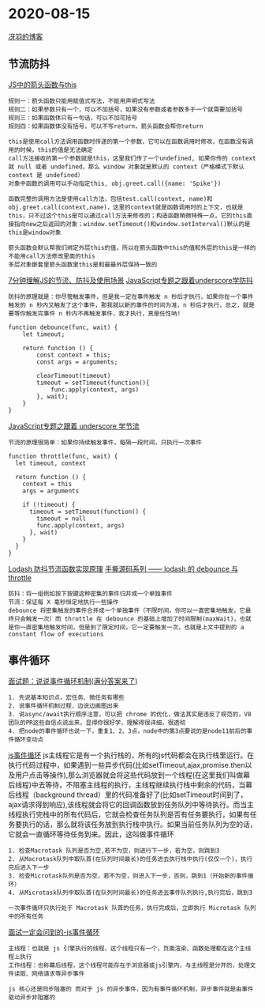 # 2020-08-15
[冴羽的博客](https://github.com/mqyqingfeng/Blog)

## 节流防抖
[JS中的箭头函数与this](https://juejin.im/post/6844903573428371464) 
```
规则一：箭头函数只能用赋值式写法，不能用声明式写法
规则二：如果参数只有一个，可以不加括号，如果没有参数或者参数多于一个就需要加括号
规则三：如果函数体只有一句话，可以不加花括号
规则四：如果函数体没有括号，可以不写return，箭头函数会帮你return
```
```
this是使用call方法调用函数时传递的第一个参数，它可以在函数调用时修改，在函数没有调用的时候，this的值是无法确定
call方法接收的第一个参数就是this，这里我们传了一个undefined, 如果你传的 context 就 null 或者 undefined，那么 window 对象就是默认的 context（严格模式下默认 context 是 undefined）
对象中函数的调用可以手动指定this, obj.greet.call({name: 'Spike'}) 

函数完整的调用方法是使用call方法，包括test.call(context, name)和obj.greet.call(context,name)，这里的context就是函数调用时的上下文，也就是this，只不过这个this是可以通过call方法来修改的；构造函数稍微特殊一点，它的this直接指向new之后返回的对象；window.setTimeout()和window.setInterval()默认的是this是window对象
```
```
箭头函数会默认帮我们绑定外层this的值，所以在箭头函数中this的值和外层的this是一样的
不能用call方法修改里面的this
多层对象嵌套里箭头函数里this是和最最外层保持一致的
```

[7分钟理解JS的节流、防抖及使用场景](https://juejin.im/post/6844903669389885453) 
[JavaScript专题之跟着underscore学防抖 ](https://github.com/mqyqingfeng/Blog/issues/22)
```
防抖的原理就是：你尽管触发事件，但是我一定在事件触发 n 秒后才执行，如果你在一个事件触发的 n 秒内又触发了这个事件，那我就以新的事件的时间为准，n 秒后才执行，总之，就是要等你触发完事件 n 秒内不再触发事件，我才执行，真是任性呐!

function debounce(func, wait) {
    let timeout;

    return function () {
        const context = this;
        const args = arguments;

        clearTimeout(timeout)
        timeout = setTimeout(function(){
            func.apply(context, args)
        }, wait);
    }
}
```
[JavaScript专题之跟着 underscore 学节流](https://github.com/mqyqingfeng/Blog/issues/26)
```
节流的原理很简单：如果你持续触发事件，每隔一段时间，只执行一次事件

function throttle(func, wait) {
  let timeout, context

  return function () {
    context = this
    args = arguments

    if (!timeout) {
      timeout = setTimeout(function() {
        timeout = null
        func.apply(context, args)
      }, wait)
    }
  }
}
```
[Lodash 防抖节流函数实现原理](https://juejin.im/post/6844903879017021454)
[手撕源码系列 —— lodash 的 debounce 与 throttle](https://juejin.im/post/6844903990639984654)
```
防抖：将一组例如按下按键这种密集的事件归并成一个单独事件
节流：保证每 X 毫秒恒定地执行一些操作
debounce 将密集触发的事件合并成一个单独事件（不限时间，你可以一直密集地触发，它最终只会触发一次）而 throttle 在 debounce 的基础上增加了时间限制(maxWait)，也就是你一直密集地触发时间，但是到了限定时间，它一定要触发一次，也就是上文中提到的 a constant flow of executions
```

## 事件循环
[面试题：说说事件循环机制(满分答案来了)](https://mp.weixin.qq.com/s/QgfE5Km1xiEkQqADMLmj-Q)
```
1. 先说基本知识点，宏任务、微任务有哪些  
2. 说事件循环机制过程，边说边画图出来  
3. 说async/await执行顺序注意，可以把 chrome 的优化，做法其实是违反了规范的，V8 团队的PR这些自信点说出来，显得你很好学，理解得很详细，很透彻  
4. 把node的事件循环也说一下，重复1、2、3点，node中的第3点要说的是node11前后的事件循环变动点  
```
[js事件循环](https://cloud.tencent.com/developer/article/1332957)
js主线程它是有一个执行栈的，所有的js代码都会在执行栈里运行。在执行代码过程中，如果遇到一些异步代码(比如setTimeout,ajax,promise.then以及用户点击等操作),那么浏览器就会将这些代码放到一个线程(在这里我们叫做幕后线程)中去等待，不阻塞主线程的执行，主线程继续执行栈中剩余的代码，当幕后线程（background thread）里的代码准备好了(比如setTimeout时间到了，ajax请求得到响应),该线程就会将它的回调函数放到任务队列中等待执行。而当主线程执行完栈中的所有代码后，它就会检查任务队列是否有任务要执行，如果有任务要执行的话，那么就将该任务放到执行栈中执行。如果当前任务队列为空的话，它就会一直循环等待任务到来。因此，这叫做事件循环  
```
1. 检查Macrotask 队列是否为空,若不为空，则进行下一步，若为空，则跳到3
2. 从Macrotask队列中取队首(在队列时间最长)的任务进去执行栈中执行(仅仅一个)，执行完后进入下一步
3. 检查Microtask队列是否为空，若不为空，则进入下一步，否则，跳到1（开始新的事件循环）
4. 从Microtask队列中取队首(在队列时间最长)的任务进去事件队列执行,执行完后，跳到3

一次事件循环只执行处于 Macrotask 队首的任务，执行完成后，立即执行 Microtask 队列中的所有任务
```
[面试一定会问到的-js事件循环](https://juejin.im/post/6844903968292749319)
```
主线程：也就是 js 引擎执行的线程，这个线程只有一个，页面渲染、函数处理都在这个主线程上执行
工作线程：也称幕后线程，这个线程可能存在于浏览器或js引擎内，与主线程是分开的，处理文件读取、网络请求等异步事件

js 核心还是同步阻塞的 而对于 js 的异步事件，因为有事件循环机制，异步事件就是由事件驱动异步非阻塞的
```
